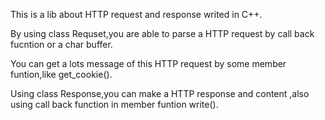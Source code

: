 This is a lib about HTTP request and response writed in C++.

By using class Requset,you are able to parse a HTTP request by call back fucntion or a char buffer.

You can get a lots message of this HTTP request by some member funtion,like get_cookie().

Using class Response,you can make a HTTP response and content ,also using call back function in member funtion write().

